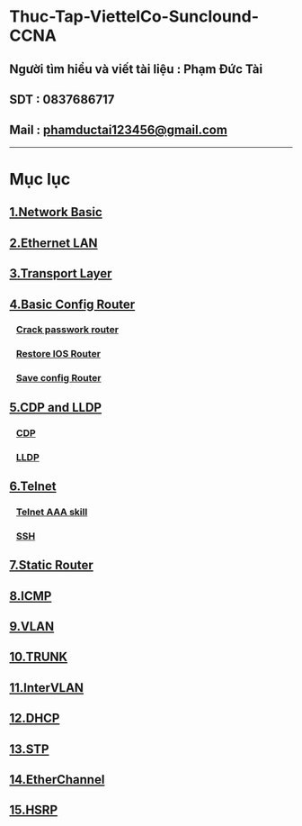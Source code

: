 # Thuc-Tap-ViettelCo-Sunclound-CCNA

## Người tìm hiểu và viết tài liệu : Phạm Đức Tài
## SDT : 0837686717
## Mail : phamductai123456@gmail.com

***
# Mục lục
## [1.Network Basic](https://github.com/ductai124/Thuc-Tap-ViettelCo-Sunclound-/blob/1bbe933da75019359453823a745ed35643d5ee26/CCNA/1.Network%20Basic/README.md)
## [2.Ethernet LAN](https://github.com/ductai124/Thuc-Tap-ViettelCo-Sunclound-/blob/1bbe933da75019359453823a745ed35643d5ee26/CCNA/2.Ethernet%20LAN/README.md)
## [3.Transport Layer](https://github.com/ductai124/Thuc-Tap-ViettelCo-Sunclound-/blob/1bbe933da75019359453823a745ed35643d5ee26/CCNA/3.Transport%20Layer/README.md)
## [4.Basic Config Router](https://github.com/ductai124/Thuc-Tap-ViettelCo-Sunclound-/blob/1bbe933da75019359453823a745ed35643d5ee26/CCNA/4..Basic%20Config%20Router/README.md)
### &ensp; [Crack passwork router](https://github.com/ductai124/Thuc-Tap-ViettelCo-Sunclound-/blob/1bbe933da75019359453823a745ed35643d5ee26/CCNA/4..Basic%20Config%20Router/Crack%20passwork%20router/README.md)
### &ensp; [Restore IOS Router](https://github.com/ductai124/Thuc-Tap-ViettelCo-Sunclound-/blob/1bbe933da75019359453823a745ed35643d5ee26/CCNA/4..Basic%20Config%20Router/Restore%20IOS%20Router/README.md)
### &ensp; [Save config Router](https://github.com/ductai124/Thuc-Tap-ViettelCo-Sunclound-/blob/1bbe933da75019359453823a745ed35643d5ee26/CCNA/4..Basic%20Config%20Router/Save%20config%20Router/README.md)
## [5.CDP and LLDP]()
### &ensp; [CDP](https://github.com/ductai124/Thuc-Tap-ViettelCo-Sunclound-/blob/1bbe933da75019359453823a745ed35643d5ee26/CCNA/5.CDP%20and%20LLDP/CDP/README.md)
### &ensp; [LLDP](https://github.com/ductai124/Thuc-Tap-ViettelCo-Sunclound-/blob/1bbe933da75019359453823a745ed35643d5ee26/CCNA/5.CDP%20and%20LLDP/LLDP/README.md)
## [6.Telnet](https://github.com/ductai124/Thuc-Tap-ViettelCo-Sunclound-/blob/1bbe933da75019359453823a745ed35643d5ee26/CCNA/6.Telnet/README.md)
### &ensp; [Telnet AAA skill](https://github.com/ductai124/Thuc-Tap-ViettelCo-Sunclound-/blob/1bbe933da75019359453823a745ed35643d5ee26/CCNA/6.Telnet/Telnet%20AAA%20skill/README.md)
### &ensp; [SSH](https://github.com/ductai124/Thuc-Tap-ViettelCo-Sunclound-/blob/66d145f2ba9a4345d520aa78ce6134ca36652dca/CCNA/6.Telnet/SSH/README.md)
## [7.Static Router](https://github.com/ductai124/Thuc-Tap-ViettelCo-Sunclound-/blob/1bbe933da75019359453823a745ed35643d5ee26/CCNA/7.Static%20router/README.md)
## [8.ICMP](https://github.com/ductai124/Thuc-Tap-ViettelCo-Sunclound-/blob/1bbe933da75019359453823a745ed35643d5ee26/CCNA/8.ICMP/README.md)
## [9.VLAN](https://github.com/ductai124/Thuc-Tap-ViettelCo-Sunclound-/blob/1bbe933da75019359453823a745ed35643d5ee26/CCNA/9.VLAN/README.md)
## [10.TRUNK](https://github.com/ductai124/Thuc-Tap-ViettelCo-Sunclound-/blob/1bbe933da75019359453823a745ed35643d5ee26/CCNA/10.TRUNK/README.md)
## [11.InterVLAN](https://github.com/ductai124/Thuc-Tap-ViettelCo-Sunclound-/blob/1bbe933da75019359453823a745ed35643d5ee26/CCNA/11.InterVLAN/README.md)
## [12.DHCP](https://github.com/ductai124/Thuc-Tap-ViettelCo-Sunclound-/blob/1bbe933da75019359453823a745ed35643d5ee26/CCNA/12.DHCP/README.md)
## [13.STP](https://github.com/ductai124/Thuc-Tap-ViettelCo-Sunclound-/blob/4f0e72527db7c525ef68ddbd4890260ad0944f9f/CCNA/13.STP/README.md)
## [14.EtherChannel](https://github.com/ductai124/Thuc-Tap-ViettelCo-Sunclound-/blob/c55ed5b1ebfe88ea676cad395363aa786b96b4c7/CCNA/14.EtherChannel/README.md)
## [15.HSRP](https://github.com/ductai124/Thuc-Tap-ViettelCo-Sunclound-/blob/b5907bdcade0a680e53f67fd5b7b76f75b469faf/CCNA/15.HSRP/README.md)
### &ensp; []()
### &ensp; []()
## &ensp; []()
